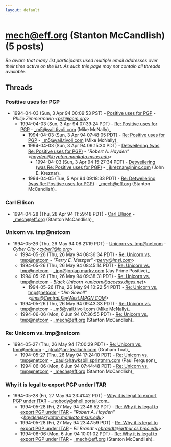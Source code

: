 ```yaml
---
layout: default
---
```


# mech@eff.org (Stanton McCandlish) (5 posts)

_Be aware that many list participants used multiple email addresses over their time active on the list. As such this page may not contain all threads available._

## Threads

### Positive uses for PGP
+ 1994-04-03 (Sun, 3 Apr 94 00:09:53 PST) - [Positive uses for PGP](/archive/1994/04/3c8641be6d660e3ec8b610d2d124d57b3e468a4899a254feb4b884faac50d768) - _Philip Zimmermann \<prz@acm.org\>_
  + 1994-04-03 (Sun, 3 Apr 94 07:39:24 PDT) - [Re: Positive uses for PGP](/archive/1994/04/cfbd8066e6f36e73e44858c1e9f8600ef6ec6cab911b581724c1be50b032145c) - _m5@vail.tivoli.com (Mike McNally)_
    + 1994-04-03 (Sun, 3 Apr 94 07:48:05 PDT) - [Re: Positive uses for PGP](/archive/1994/04/c90a3c73c25eb42236f142a1408afcdca6f92c077bbfc784e3a45f2ac4e27a5c) - _m5@vail.tivoli.com (Mike McNally)_
    + 1994-04-03 (Sun, 3 Apr 94 09:15:30 PDT) - [Detweilering (was Re: Positive uses for PGP)](/archive/1994/04/ec3761950f7e114e97d000934b5fb1a10c65bf8d77df47c9fb29de7dc3e8ccdb) - _"Robert A. Hayden" \<hayden@krypton.mankato.msus.edu\>_
      + 1994-04-03 (Sun, 3 Apr 94 15:27:34 PDT) - [Detweilering (was Re: Positive uses for PGP)](/archive/1994/04/97e65bf88392dfedaf9fd3a2d0143bbdb6a9eedc210c784f8a1822f23eb1088b) - _jkreznar@ininx.com (John E. Kreznar)_
    + 1994-04-05 (Tue, 5 Apr 94 09:18:33 PDT) - [Re: Detweilering (was Re: Positive uses for PGP)](/archive/1994/04/67d844c73b1cf0f278ad4398b88816e6d5ed8767a1df28c8499561de2cf422d8) - _mech@eff.org (Stanton McCandlish)_

### Carl Ellison
+ 1994-04-28 (Thu, 28 Apr 94 11:59:48 PDT) - [Carl Ellison](/archive/1994/04/9675951b32b3d4494f9996963b53c5690bf6e6a1c7c870b43443867ea5dfcafa) - _mech@eff.org (Stanton McCandlish)_

### Unicorn vs. tmp@netcom
+ 1994-05-26 (Thu, 26 May 94 08:21:19 PDT) - [Unicorn vs. tmp@netcom](/archive/1994/05/096725560a8ffbfec2c399121b7f1ad7029f151fc74369f7caf6c15ded2af34b) - _Cyber City \<cyber1@io.org\>_
  + 1994-05-26 (Thu, 26 May 94 08:36:34 PDT) - [Re: Unicorn vs. tmp@netcom](/archive/1994/05/198aa7a1f55519e2ffcd63f5c7365a3a27475a202ae3e59d44f7d26b60b830e2) - _"Perry E. Metzger" \<perry@imsi.com\>_
  + 1994-05-26 (Thu, 26 May 94 08:45:14 PDT) - [Re: Unicorn vs. tmp@netcom](/archive/1994/05/9a19c96ba7b4d9333fc9da546412f9bca05ef1d674f690281fb2a29bafff1947) - _jpp@jpplap.markv.com (Jay Prime Positive)_
  + 1994-05-26 (Thu, 26 May 94 09:38:31 PDT) - [Re: Unicorn vs. tmp@netcom](/archive/1994/05/8e10d02a6974ef57ead1672bf2826d4fcd4c5ab1d9a46601eb46885279dcbf2a) - _Black Unicorn \<unicorn@access.digex.net\>_
    + 1994-05-26 (Thu, 26 May 94 10:22:54 PDT) - [Re: Unicorn vs. tmp@netcom](/archive/1994/05/8f82fce987e9caaf2bf52d8f1607df2e34d4be70b7a5e57ed0cf48e557040697) - _"Jim Sewell" \<jims@Central.KeyWest.MPGN.COM\>_
  + 1994-05-26 (Thu, 26 May 94 09:43:33 PDT) - [Re: Unicorn vs. tmp@netcom](/archive/1994/05/b56a63fc9a22869b91bda8272d31b67b2e2bc75b9a317a86347c3922a938e617) - _m5@vail.tivoli.com (Mike McNally)_
  + 1994-06-06 (Mon, 6 Jun 94 07:36:55 PDT) - [Re: Unicorn vs. tmp@netcom](/archive/1994/06/afc0ffa57f7adf3085c447e2d10e7967f362c43fd6b884d32e65587ee8417529) - _mech@eff.org (Stanton McCandlish)_

### Re: Unicorn vs. tmp@netcom
+ 1994-05-27 (Thu, 26 May 94 17:00:29 PDT) - [Re: Unicorn vs. tmp@netcom](/archive/1994/05/df907fdda09d2da2fb9872b4c16bcc2c4ae756292238beffd69888e2c61a4a06) - _gtoal@an-teallach.com (Graham Toal)_
  + 1994-05-27 (Thu, 26 May 94 17:24:10 PDT) - [Re: Unicorn vs. tmp@netcom](/archive/1994/05/4de7db495c64e0480b24bdf239a8783c319e23cc119f2ff02aa028815a1f6d75) - _paul@hawksbill.sprintmrn.com (Paul Ferguson)_
  + 1994-06-06 (Mon, 6 Jun 94 07:44:48 PDT) - [Re: Unicorn vs. tmp@netcom](/archive/1994/06/74db0694797314c12adcca8513a95361dea76c6d82000df78283dccdebf6e2d0) - _mech@eff.org (Stanton McCandlish)_

### Why it is legal to export PGP under ITAR
+ 1994-05-28 (Fri, 27 May 94 23:41:42 PDT) - [Why it is legal to export PGP under ITAR](/archive/1994/05/6715b698d08312bc951e89202af5fee08593256509aa4532375f4d46f805f8b7) - _nobody@shell.portal.com_
  + 1994-05-28 (Fri, 27 May 94 23:46:52 PDT) - [Re: Why it is legal to export PGP under ITAR](/archive/1994/05/a98555a5d21084901dc1816fcd1e0a7cf4dfb33c8987038a57f5778a4bc574b0) - _"Robert A. Hayden" \<hayden@krypton.mankato.msus.edu\>_
  + 1994-05-28 (Fri, 27 May 94 23:47:59 PDT) - [Re: Why it is legal to export PGP under ITAR](/archive/1994/05/510e7e234e0a1f7fc86870b84316010ecce5ddf57cdd7aaaf0ff36c3c2f2dcb0) - _Eli Brandt \<ebrandt@jarthur.cs.hmc.edu\>_
  + 1994-06-06 (Mon, 6 Jun 94 10:01:02 PDT) - [Re: Why it is legal to export PGP under ITAR](/archive/1994/06/e2785ab3f9ccb5c8bde2f68574018ccdaa302709e3484297453e2ad856e8fe63) - _mech@eff.org (Stanton McCandlish)_


